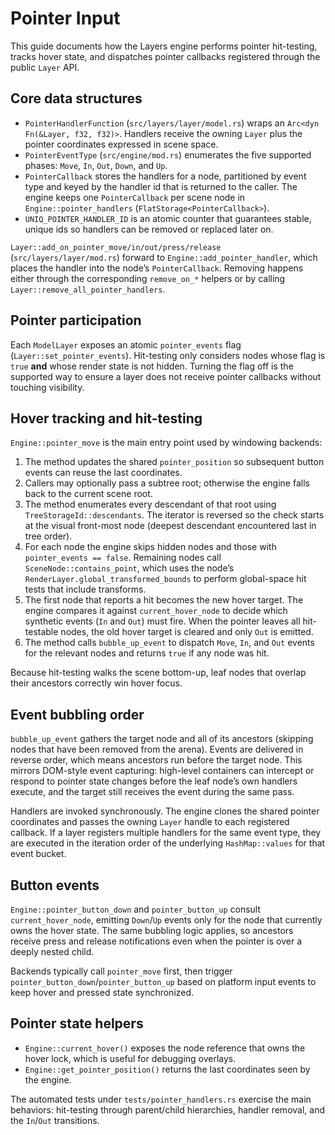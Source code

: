 # Pointer Input

This guide documents how the Layers engine performs pointer hit-testing, tracks hover state, and dispatches pointer callbacks registered through the public `Layer` API.

## Core data structures

- `PointerHandlerFunction` (`src/layers/layer/model.rs`) wraps an `Arc<dyn Fn(&Layer, f32, f32)>`. Handlers receive the owning `Layer` plus the pointer coordinates expressed in scene space.
- `PointerEventType` (`src/engine/mod.rs`) enumerates the five supported phases: `Move`, `In`, `Out`, `Down`, and `Up`.
- `PointerCallback` stores the handlers for a node, partitioned by event type and keyed by the handler id that is returned to the caller. The engine keeps one `PointerCallback` per scene node in `Engine::pointer_handlers` (`FlatStorage<PointerCallback>`).
- `UNIQ_POINTER_HANDLER_ID` is an atomic counter that guarantees stable, unique ids so handlers can be removed or replaced later on.

`Layer::add_on_pointer_move/in/out/press/release` (`src/layers/layer/mod.rs`) forward to `Engine::add_pointer_handler`, which places the handler into the node’s `PointerCallback`. Removing happens either through the corresponding `remove_on_*` helpers or by calling `Layer::remove_all_pointer_handlers`.

## Pointer participation

Each `ModelLayer` exposes an atomic `pointer_events` flag (`Layer::set_pointer_events`). Hit-testing only considers nodes whose flag is `true` **and** whose render state is not hidden. Turning the flag off is the supported way to ensure a layer does not receive pointer callbacks without touching visibility.

## Hover tracking and hit-testing

`Engine::pointer_move` is the main entry point used by windowing backends:

1. The method updates the shared `pointer_position` so subsequent button events can reuse the last coordinates.
2. Callers may optionally pass a subtree root; otherwise the engine falls back to the current scene root.
3. The method enumerates every descendant of that root using `TreeStorageId::descendants`. The iterator is reversed so the check starts at the visual front-most node (deepest descendant encountered last in tree order).
4. For each node the engine skips hidden nodes and those with `pointer_events == false`. Remaining nodes call `SceneNode::contains_point`, which uses the node’s `RenderLayer.global_transformed_bounds` to perform global-space hit tests that include transforms.
5. The first node that reports a hit becomes the new hover target. The engine compares it against `current_hover_node` to decide which synthetic events (`In` and `Out`) must fire. When the pointer leaves all hit-testable nodes, the old hover target is cleared and only `Out` is emitted.
6. The method calls `bubble_up_event` to dispatch `Move`, `In`, and `Out` events for the relevant nodes and returns `true` if any node was hit.

Because hit-testing walks the scene bottom-up, leaf nodes that overlap their ancestors correctly win hover focus.

## Event bubbling order

`bubble_up_event` gathers the target node and all of its ancestors (skipping nodes that have been removed from the arena). Events are delivered in reverse order, which means ancestors run before the target node. This mirrors DOM-style event capturing: high-level containers can intercept or respond to pointer state changes before the leaf node’s own handlers execute, and the target still receives the event during the same pass.

Handlers are invoked synchronously. The engine clones the shared pointer coordinates and passes the owning `Layer` handle to each registered callback. If a layer registers multiple handlers for the same event type, they are executed in the iteration order of the underlying `HashMap::values` for that event bucket.

## Button events

`Engine::pointer_button_down` and `pointer_button_up` consult `current_hover_node`, emitting `Down`/`Up` events only for the node that currently owns the hover state. The same bubbling logic applies, so ancestors receive press and release notifications even when the pointer is over a deeply nested child.

Backends typically call `pointer_move` first, then trigger `pointer_button_down`/`pointer_button_up` based on platform input events to keep hover and pressed state synchronized.

## Pointer state helpers

- `Engine::current_hover()` exposes the node reference that owns the hover lock, which is useful for debugging overlays.
- `Engine::get_pointer_position()` returns the last coordinates seen by the engine.

The automated tests under `tests/pointer_handlers.rs` exercise the main behaviors: hit-testing through parent/child hierarchies, handler removal, and the `In`/`Out` transitions.
